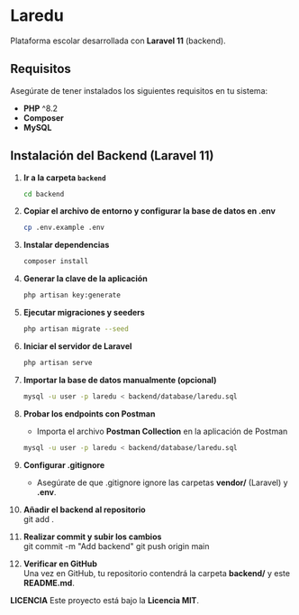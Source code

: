 # Laredu  
Plataforma escolar desarrollada con **Laravel 11** (backend).  

## Requisitos  
Asegúrate de tener instalados los siguientes requisitos en tu sistema:  

- **PHP** ^8.2  
- **Composer**  
- **MySQL**  

## Instalación del Backend (Laravel 11)  

1. **Ir a la carpeta `backend`**  
   ```bash
   cd backend

2. **Copiar el archivo de entorno y configurar la base de datos en .env**  
   ```bash
   cp .env.example .env

3. **Instalar dependencias**  
   ```bash
   composer install

4. **Generar la clave de la aplicación**  
   ```bash
   php artisan key:generate

5. **Ejecutar migraciones y seeders**  
   ```bash
   php artisan migrate --seed

6. **Iniciar el servidor de Laravel**  
   ```bash
   php artisan serve

7. **Importar la base de datos manualmente (opcional)**  
   ```bash
   mysql -u user -p laredu < backend/database/laredu.sql

8. **Probar los endpoints con Postman**  
   - Importa el archivo **Postman Collection** en la aplicación de Postman
   ```bash
   mysql -u user -p laredu < backend/database/laredu.sql

9. **Configurar .gitignore**  
   - Asegúrate de que .gitignore ignore las carpetas **vendor/** (Laravel) y **.env**.

10. **Añadir el backend al repositorio**  
   git add .

11. **Realizar commit y subir los cambios**  
   git commit -m "Add backend"
   git push origin main

12. **Verificar en GitHub**  
   Una vez en GitHub, tu repositorio contendrá la carpeta **backend/** y este **README.md**.

**LICENCIA**
Este proyecto está bajo la **Licencia MIT**.
